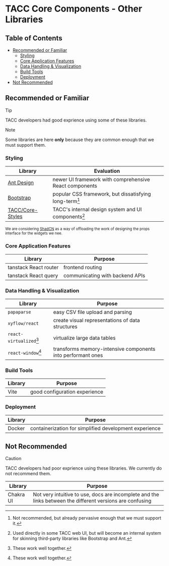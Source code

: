 # TACC Core Components - Other Libraries

## Table of Contents

- [Recommended or Familiar](#recommended-or-familiar)
  - [Styling](#styling)
  - [Core Application Features](#core-application-features)
  - [Data Handling & Visualization](#data-handling--visualization)
  - [Build Tools](#build-tools)
  - [Deployment](#deployment)
- [Not Recommended](#not-recommended)

## Recommended or Familiar

> [!TIP]
> TACC developers had good exprience using some of these libraries.

> [!NOTE]
> Some libraries are here **only** because they are common enough that we must support them.

### Styling

| Library | Evaluation |
| - | - |
| [Ant Design](https://ant.design/) | newer UI framework with comprehensive React components |
| [Bootstrap](https://getbootstrap.com/) | popular CSS framework, but dissatisfying long-term[^0] |
| [TACC/Core-Styles](https://github.com/TACC/Core-Styles) | TACC's internal design system and UI components[^1]  |

<sup>We are considering [ShadCN](https://ui.shadcn.com/) as a way of offloading the work of designing the props interface for the widgets we nee.</sup>

[^0]: Not recommended, but already pervasive enough that we must support it.
[^1]: Used directly in some TACC web UI, but will become an internal system for skinning third-party libraries like Bootstrap and Ant.

### Core Application Features

| Library | Purpose |
| - | - |
| tanstack React router | frontend routing |
| tanstack React query | communicating with backend APIs |

### Data Handling & Visualization

| Library | Purpose |
| - | - |
| `papaparse` | easy CSV file upload and parsing |
| `xyflow/react` | create visual representations of data structures |
| `react-virtualized`[^2] | virtualize large data tables |
| `react-window`[^2] | transforms memory-intensive components into performant ones |

[^2]: These work well together.

### Build Tools

| Library | Purpose |
| - | - |
| Vite | good configuration experience |

### Deployment

| Library | Purpose |
| - | - |
| Docker | containerization for simplified development experience |

## Not Recommended

> [!CAUTION]
> TACC developers had poor exprience using these libraries. We currently do not recommend them.

| Library | Purpose |
| - | - |
| Chakra UI | Not very intuitive to use, docs are incomplete and the links between the different versions are confusing
